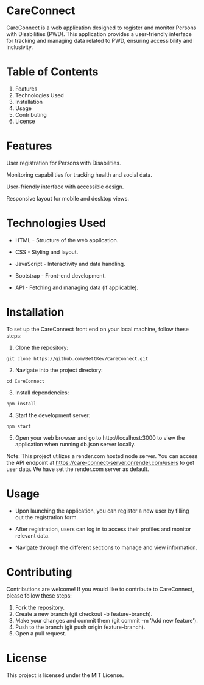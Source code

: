 # CareConnect

CareConnect is a web application designed to register and monitor Persons with Disabilities (PWD). This application provides a user-friendly interface for tracking and managing data related to PWD, ensuring accessibility and inclusivity.

# Table of Contents
1. Features
2. Technologies Used
3. Installation
4. Usage
5. Contributing
6. License

# Features
User registration for Persons with Disabilities.

Monitoring capabilities for tracking health and social data.

User-friendly interface with accessible design.

Responsive layout for mobile and desktop views.

# Technologies Used
- HTML - Structure of the web application.

- CSS - Styling and layout.

- JavaScript - Interactivity and data handling.

- Bootstrap - Front-end development.

- API - Fetching and managing data (if applicable).

# Installation
To set up the CareConnect front end on your local machine, follow these steps:

1. Clone the repository:
```
git clone https://github.com/BettKev/CareConnect.git
```
2. Navigate into the project directory:
```
cd CareConnect
```
3. Install dependencies:
```
npm install
```
4. Start the development server:
```
npm start
```
5. Open your web browser and go to http://localhost:3000 to view the application when running db.json server locally.

Note: This project utilizes a render.com hosted node server. You can access the API endpoint at https://care-connect-server.onrender.com/users to get user data. We have set the render.com server as default.

# Usage
- Upon launching the application, you can register a new user by filling out the registration form.  

- After registration, users can log in to access their profiles and monitor relevant data.

- Navigate through the different sections to manage and view information.

# Contributing
Contributions are welcome! If you would like to contribute to CareConnect, please follow these steps:

1. Fork the repository.
2. Create a new branch (git checkout -b feature-branch).
3. Make your changes and commit them (git commit -m 'Add new feature').
4. Push to the branch (git push origin feature-branch).
5. Open a pull request.

# License
This project is licensed under the MIT License.